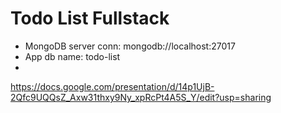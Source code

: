 # Todo List Fullstack
- MongoDB server conn: mongodb://localhost:27017
- App db name: todo-list
- 
https://docs.google.com/presentation/d/14p1UjB-2Qfc9UQQsZ_Axw31thxy9Ny_xpRcPt4A5S_Y/edit?usp=sharing

